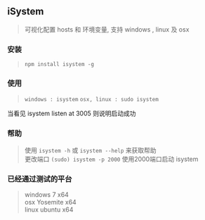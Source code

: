 ## iSystem

> 可视化配置 hosts  和 环境变量, 支持 windows , linux 及 osx

### 安装

> `npm install isystem -g`

### 使用
> `windows : isystem`
`osx, linux : sudo isystem`

当看见 isystem listen at 3005 则说明启动成功

### 帮助

> 使用 `isystem -h` 或 `isystem --help`  来获取帮助         
更改端口 ` (sudo) isystem -p 2000 ` 使用2000端口启动 isystem           

### 已经通过测试的平台

> windows 7 	    x64    
osx 	Yosemite 	x64    
linux 	ubuntu 		x64                 